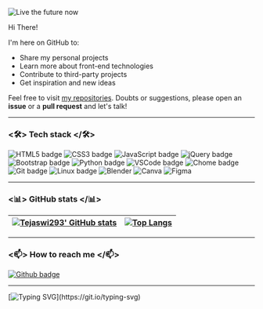 
![Live the future now](https://github.com/Tejaswi293/Tejaswi293/assets/141219119/780e7004-0753-4864-8902-f6446cb9962f)











Hi There!

I'm here on GitHub to:
- Share my personal projects
- Learn more about front-end technologies
- Contribute to third-party projects
- Get inspiration and new ideas


Feel free to visit [my repositories](https://github.com/Tejaswi293?tab=repositories). Doubts or suggestions, please open an **issue** or a **pull request** and let's talk!

---

### <🛠> Tech stack </🛠>

![HTML5 badge](https://img.shields.io/badge/HTML5-E34F26?style=for-the-badge&logo=html5&logoColor=white) ![CSS3 badge](https://img.shields.io/badge/CSS3-1572B6?style=for-the-badge&logo=css3&logoColor=white) ![JavaScript badge](https://img.shields.io/badge/JavaScript-323330?style=for-the-badge&logo=javascript&logoColor=F7DF1E) ![jQuery badge](https://img.shields.io/badge/jQuery-0769AD?style=for-the-badge&logo=jquery&logoColor=white) ![Bootstrap badge](https://img.shields.io/badge/Bootstrap-563D7C?style=for-the-badge&logo=bootstrap&logoColor=white) ![Python badge](https://img.shields.io/badge/Python-FFD43B?style=for-the-badge&logo=python&logoColor=blue) ![VSCode badge](https://img.shields.io/badge/Visual_Studio_Code-0078D4?style=for-the-badge&logo=visual%20studio%20code&logoColor=white) ![Chome badge](https://img.shields.io/badge/Google_chrome-4285F4?style=for-the-badge&logo=Google-chrome&logoColor=white) ![Git badge](https://img.shields.io/badge/GIT-F05032?style=for-the-badge&logo=git&logoColor=white) ![Linux badge](https://img.shields.io/badge/Linux-FCC624?style=for-the-badge&logo=linux&logoColor=black) ![Blender](https://img.shields.io/badge/blender-%23F5792A.svg?style=for-the-badge&logo=blender&logoColor=white) ![Canva](https://img.shields.io/badge/Canva-%2300C4CC.svg?style=for-the-badge&logo=Canva&logoColor=white) ![Figma](https://img.shields.io/badge/figma-%23F24E1E.svg?style=for-the-badge&logo=figma&logoColor=white)

---

### <📊> GitHub stats </📊>


[![Tejaswi293' GitHub stats](https://github-readme-stats.vercel.app/api?username=Tejaswi293&show_icons=true&theme=dark&text_color=fff&border_color=79ff97&hide_title=true)](https://github.com/Tejaswi293) | [![Top Langs](https://github-readme-stats.vercel.app/api/top-langs/?username=Tejaswi293&theme=dark&text_color=fff&border_color=79ff97&layout=compact)](https://github.com/Tejaswi293) 
| ----------- | ------------ |

---

### <📫> How to reach me </📫>

[![Github badge](https://img.shields.io/badge/Tejaswi293-100000?style=for-the-badge&logo=github&logoColor=white)](https://github.com/Tejaswi293) 

---

[![Typing SVG](https://readme-typing-svg.herokuapp.com?font=Ubuntu&color=%230EAA20&vCenter=true&lines=Thanks+for+visiting!+Please+drop+by+again!)](https://git.io/typing-svg)
<!---
Tejaswi293/Tejaswi293 is a ✨ special ✨ repository because its `README.md` (this file) appears on your GitHub profile.
You can click the Preview link to take a look at your changes.
--->
